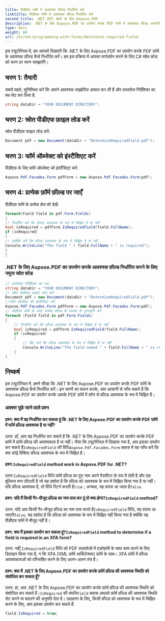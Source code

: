 ```yaml
---
title: पीडीएफ फॉर्म में आवश्यक फ़ील्ड निर्धारित करें
linktitle: पीडीएफ फॉर्म में आवश्यक फ़ील्ड निर्धारित करें
second_title: .NET API संदर्भ के लिए Aspose.PDF
description: .NET के लिए Aspose.PDF का उपयोग करके PDF फॉर्म में आवश्यक फ़ील्ड आसानी से निर्धारित करें।
type: docs
weight: 60
url: /hi/net/programming-with-forms/determine-required-field/
---
```

इस ट्यूटोरियल में, हम आपको दिखाएंगे कि .NET के लिए Aspose.PDF का उपयोग करके PDF फ़ॉर्म के आवश्यक फ़ील्ड कैसे निर्धारित करें। हम इस प्रक्रिया में आपका मार्गदर्शन करने के लिए C# स्रोत कोड को चरण दर चरण समझाएँगे।

## चरण 1: तैयारी

सबसे पहले, सुनिश्चित करें कि आपने आवश्यक लाइब्रेरीज़ आयात कर ली हैं और दस्तावेज़ निर्देशिका का पथ सेट कर लिया है:

```csharp
string dataDir = "YOUR DOCUMENT DIRECTORY";
```

## चरण 2: स्रोत पीडीएफ फ़ाइल लोड करें

स्रोत पीडीएफ फाइल लोड करें:

```csharp
Document pdf = new Document(dataDir + "DetermineRequiredField.pdf");
```

## चरण 3: फॉर्म ऑब्जेक्ट को इंस्टैंशिएट करें

पीडीएफ के लिए फॉर्म ऑब्जेक्ट को इंस्टैंसिएट करें:

```csharp
Aspose.Pdf.Facades.Form pdfForm = new Aspose.Pdf.Facades.Form(pdf);
```

## चरण 4: प्रत्येक फ़ॉर्म फ़ील्ड पर जाएँ

पीडीएफ फॉर्म के प्रत्येक क्षेत्र को देखें:

```csharp
foreach(Field field in pdf.Form.Fields)
{
// निर्धारित करें कि फ़ील्ड आवश्यक के रूप में चिह्नित है या नहीं
bool isRequired = pdfForm.IsRequiredField(field.FullName);
if (isRequired)
{
// प्रदर्शित करें कि फ़ील्ड आवश्यक के रूप में चिह्नित है या नहीं
Console.WriteLine("The field " + field.FullName + " is required");
}
}
```

### .NET के लिए Aspose.PDF का उपयोग करके आवश्यक फ़ील्ड निर्धारित करने के लिए नमूना स्रोत कोड 
```csharp
// दस्तावेज़ निर्देशिका का पथ.
string dataDir = "YOUR DOCUMENT DIRECTORY";
// स्रोत पीडीएफ फ़ाइल लोड करें
Document pdf = new Document(dataDir + "DetermineRequiredField.pdf");
//फॉर्म ऑब्जेक्ट को इंस्टैंसिएट करें
Aspose.Pdf.Facades.Form pdfForm = new Aspose.Pdf.Facades.Form(pdf);
// पीडीएफ फॉर्म के अंदर प्रत्येक फ़ील्ड के माध्यम से पुनरावृति करें
foreach (Field field in pdf.Form.Fields)
{
	// निर्धारित करें कि फ़ील्ड आवश्यक के रूप में चिह्नित है या नहीं
	bool isRequired = pdfForm.IsRequiredField(field.FullName);
	if (isRequired)
	{
		// प्रिंट करें कि फ़ील्ड आवश्यक के रूप में चिह्नित है या नहीं
		Console.WriteLine("The field named " + field.FullName + " is required");
	}
}
```

## निष्कर्ष

इस ट्यूटोरियल में, हमने सीखा कि .NET के लिए Aspose.PDF का उपयोग करके PDF फ़ॉर्म के आवश्यक फ़ील्ड कैसे निर्धारित करें। इन चरणों का पालन करके, आप आसानी से जाँच सकते हैं कि Aspose.PDF का उपयोग करके आपके PDF फ़ॉर्म में कौन से फ़ील्ड आवश्यक के रूप में चिह्नित हैं।

### अक्सर पूछे जाने वाले प्रश्न

#### प्रश्न: क्या मैं यह निर्धारित कर सकता हूं कि .NET के लिए Aspose.PDF का उपयोग करके PDF फॉर्म में फॉर्म फ़ील्ड आवश्यक है या नहीं?

 उत्तर: हाँ, आप यह निर्धारित कर सकते हैं कि .NET के लिए Aspose.PDF का उपयोग करके PDF फ़ॉर्म में फ़ॉर्म फ़ील्ड की आवश्यकता है या नहीं। जैसा कि ट्यूटोरियल में दिखाया गया है, आप इसका उपयोग कर सकते हैं`IsRequiredField` की विधि`Aspose.Pdf.Facades.Form` क्लास में यह जाँच करें कि क्या कोई विशिष्ट फ़ील्ड आवश्यक के रूप में चिह्नित है।

####  प्रश्न:`IsRequiredField` method work in Aspose.PDF for .NET?

 उत्तर:`IsRequiredField` विधि फॉर्म फ़ील्ड का पूरा नाम अपने पैरामीटर के रूप में लेती है और एक बूलियन मान लौटाती है जो यह दर्शाता है कि फ़ील्ड को आवश्यक के रूप में चिह्नित किया गया है या नहीं। यदि फ़ील्ड आवश्यक है, तो विधि रिटर्न करती है`true` ; अन्यथा, यह वापस आ जाता है`false`.

####  प्रश्न: यदि मैं किसी गैर-मौजूद फ़ील्ड का नाम पास कर दूं तो क्या होगा?`IsRequiredField` method?

उत्तर: यदि आप किसी गैर-मौजूद फ़ील्ड का नाम पास करते हैं`IsRequiredField` विधि, यह वापस आ जाएगी`false`, यह दर्शाता है कि फ़ील्ड को आवश्यक के रूप में चिह्नित नहीं किया गया है क्योंकि यह पीडीएफ फॉर्म में मौजूद नहीं है।

####  प्रश्न: क्या मैं इसका उपयोग कर सकता हूं?`IsRequiredField` method to determine if a field is required in an XFA form?

 उत्तर: नहीं,`IsRequiredField` विधि को PDF दस्तावेज़ों में एक्रोफ़ॉर्म के साथ काम करने के लिए डिज़ाइन किया गया है, न कि XFA (XML फ़ॉर्म आर्किटेक्चर) फ़ॉर्म के साथ। XFA फ़ॉर्म में फ़ील्ड आवश्यकताओं को परिभाषित करने के लिए अलग-अलग तंत्र हैं।

#### प्रश्न: क्या मैं .NET के लिए Aspose.PDF का उपयोग करके फ़ॉर्म फ़ील्ड की आवश्यक स्थिति को संशोधित कर सकता हूँ?

 उत्तर: हां, आप .NET के लिए Aspose.PDF का उपयोग करके फ़ॉर्म फ़ील्ड की आवश्यक स्थिति को संशोधित कर सकते हैं।`IsRequired` की संपत्ति`Field` क्लास आपको फ़ॉर्म फ़ील्ड की आवश्यक स्थिति सेट करने या बदलने की अनुमति देता है। उदाहरण के लिए, किसी फ़ील्ड को आवश्यक के रूप में चिह्नित करने के लिए, आप इसका उपयोग कर सकते हैं:

```csharp
field.IsRequired = true;
```